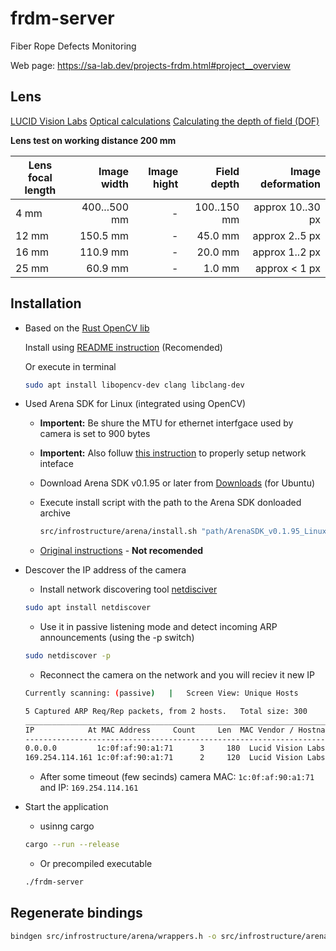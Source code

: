 # frdm-server

Fiber Rope Defects Monitoring

Web page: <https://sa-lab.dev/projects-frdm.html#project__overview>

## Lens

[LUCID Vision Labs](https://thinklucid.com/category/lenses-lens-tubes/)
[Optical calculations](https://www.vision-doctor.com/en/service-en/sen-t5/optical-calculations.html)
[Calculating the depth of field (DOF)](https://www.vision-doctor.com/en/service-en/sen-t5/optical-calculations/calculation-depth-of-field.html)


**Lens test on working distance 200 mm**

Lens focal length | Image width  | Image hight | Field depth    | Image deformation
------------------| ----------:  | ----------: | -------------: | ------------------:
4 mm              | 400...500 mm |      -      |  100..150 mm   |  approx 10..30 px
12 mm             |     150.5 mm |      -      |      45.0 mm   |  approx 2..5 px
16 mm             |     110.9 mm |      -      |      20.0 mm   |  approx 1..2 px
25 mm             |      60.9 mm |      -      |       1.0 mm   |  approx < 1 px

## Installation

- Based on the [Rust OpenCV lib](https://github.com/twistedfall/opencv-rust?tab=readme-ov-file)

   Install using [README instruction](https://github.com/twistedfall/opencv-rust/blob/master/INSTALL.md) (Recomended)

   Or execute in terminal
   ```bash
   sudo apt install libopencv-dev clang libclang-dev
    ```

- Used Arena SDK for Linux (integrated using OpenCV)
    - **Importent:** Be shure the MTU for ethernet interfgace used by camera is set to 900 bytes
    - **Importent:** Also folluw [this instruction](src/infrostructure/arena/readme.md) to properly setup network inteface
    - Download Arena SDK v0.1.95 or later from [Downloads](https://thinklucid.com/downloads-hub/) (for Ubuntu)
    - Execute install script with the path to the Arena SDK donloaded archive
        ```bash
        src/infrostructure/arena/install.sh "path/ArenaSDK_v0.1.95_Linux_x64.tar.gz"
        ```

    - [Original instructions](https://support.thinklucid.com/using-opencv-with-arena-sdk-on-linux/) - **Not recomended**


- Descover the IP address of the camera

    - Install network discovering tool [netdisciver](https://github.com/alexxy/netdiscover)

    ```bash
    sudo apt install netdiscover
    ```
    
    - Use it in passive listening mode and detect incoming ARP announcements (using the -p switch) 
    ```bash
    sudo netdiscover -p
    ```
    
    - Reconnect the camera on the network and you will reciev it new IP
    ```bash
    Currently scanning: (passive)   |   Screen View: Unique Hosts

    5 Captured ARP Req/Rep packets, from 2 hosts.   Total size: 300
    _____________________________________________________________________________
    IP            At MAC Address     Count     Len  MAC Vendor / Hostname      
    -----------------------------------------------------------------------------
    0.0.0.0         1c:0f:af:90:a1:71      3     180  Lucid Vision Labs
    169.254.114.161 1c:0f:af:90:a1:71      2     120  Lucid Vision Labs
    ```
    - After some timeout (few secinds) camera MAC: `1c:0f:af:90:a1:71` and IP: `169.254.114.161`

- Start the application
  
    - usinng cargo
    ```bash
    cargo --run --release
    ```
    
    - Or precompiled executable
    ```bash
    ./frdm-server
    ```

## Regenerate bindings

```bash
bindgen src/infrostructure/arena/wrappers.h -o src/infrostructure/arena/bindings.rs -- "-Ilucid_arena_sdk_include_path"
```